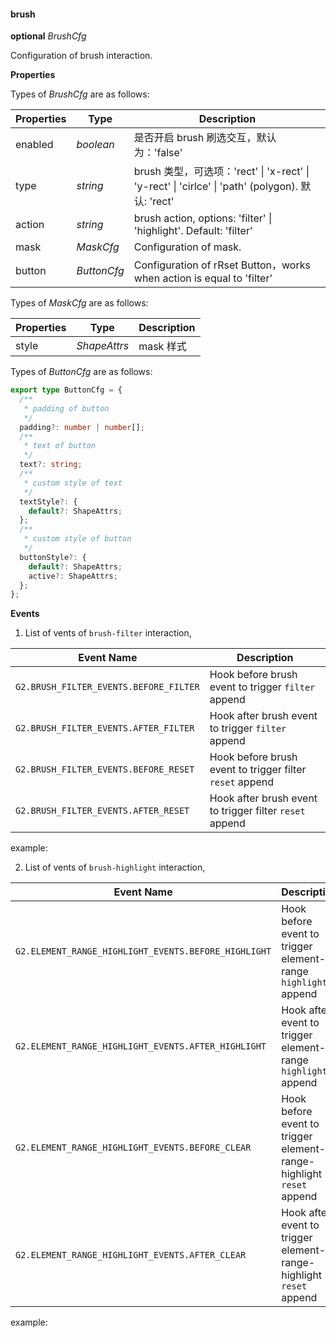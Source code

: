 #### brush

<description>**optional** _BrushCfg_</description>

Configuration of brush interaction.

**Properties**

Types of _BrushCfg_ are as follows:

| Properties | Type        | Description                                                                                      |
| ---------- | ----------- | ------------------------------------------------------------------------------------------------ |
| enabled    | _boolean_   | 是否开启 brush 刷选交互，默认为：'false'                                                         |
| type       | _string_    | brush 类型，可选项：'rect' \| 'x-rect' \| 'y-rect' \| 'cirlce' \| 'path' (polygon). 默认: 'rect' |
| action     | _string_    | brush action, options: 'filter' \| 'highlight'. Default: 'filter'                                |
| mask       | _MaskCfg_   | Configuration of mask.                                                                           |
| button     | _ButtonCfg_ | Configuration of rRset Button，works when action is equal to 'filter'                            |

Types of _MaskCfg_ are as follows:

| Properties | Type         | Description |
| ---------- | ------------ | ----------- |
| style      | _ShapeAttrs_ | mask 样式   |

Types of _ButtonCfg_ are as follows:

```ts
export type ButtonCfg = {
  /**
   * padding of button
   */
  padding?: number | number[];
  /**
   * text of button
   */
  text?: string;
  /**
   * custom style of text
   */
  textStyle?: {
    default?: ShapeAttrs;
  };
  /**
   * custom style of button
   */
  buttonStyle?: {
    default?: ShapeAttrs;
    active?: ShapeAttrs;
  };
};
```

**Events**

1. List of vents of `brush-filter` interaction,

| Event Name                             | Description                                              |
| -------------------------------------- | -------------------------------------------------------- |
| `G2.BRUSH_FILTER_EVENTS.BEFORE_FILTER` | Hook before brush event to trigger `filter` append       |
| `G2.BRUSH_FILTER_EVENTS.AFTER_FILTER`  | Hook after brush event to trigger `filter` append        |
| `G2.BRUSH_FILTER_EVENTS.BEFORE_RESET`  | Hook before brush event to trigger filter `reset` append |
| `G2.BRUSH_FILTER_EVENTS.AFTER_RESET`   | Hook after brush event to trigger filter `reset` append  |

example:

<Playground path="dynamic-plots/brush/demo/advanced-brush1.ts" rid="brush-filter-event"></playground>

2. List of vents of `brush-highlight` interaction,

| Event Name                                           | Description                                                         |
| ---------------------------------------------------- | ------------------------------------------------------------------- |
| `G2.ELEMENT_RANGE_HIGHLIGHT_EVENTS.BEFORE_HIGHLIGHT` | Hook before event to trigger element-range `highlight` append       |
| `G2.ELEMENT_RANGE_HIGHLIGHT_EVENTS.AFTER_HIGHLIGHT`  | Hook after event to trigger element-range `highlight` append        |
| `G2.ELEMENT_RANGE_HIGHLIGHT_EVENTS.BEFORE_CLEAR`     | Hook before event to trigger element-range-highlight `reset` append |
| `G2.ELEMENT_RANGE_HIGHLIGHT_EVENTS.AFTER_CLEAR`      | Hook after event to trigger element-range-highlight `reset` append  |

example:

<Playground path="dynamic-plots/brush/demo/advanced-brush2.ts" rid="brush-highlight-event"></playground>

